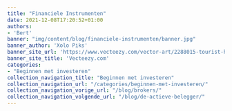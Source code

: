 ```yaml
---
title: "Financiele Instrumenten"
date: 2021-12-08T17:20:52+01:00
authors: 
- 'Bert'
banner: "img/content/blog/financiele-instrumenten/banner.jpg"
banner_author: 'Xolo Piks'
banner_site_url: 'https://www.vecteezy.com/vector-art/2288015-tourist-holding-a-map'
banner_site_title: 'Vecteezy.com'
categories: 
- "Beginnen met investeren"
collection_navigation_title: "Beginnen met investeren"
collection_navigation_url: "/categories/beginnen-met-investeren/"
collection_navigation_vorige_url: "/blog/brokers/"
collection_navigation_volgende_url: "/blog/de-actieve-belegger/"
---
```




